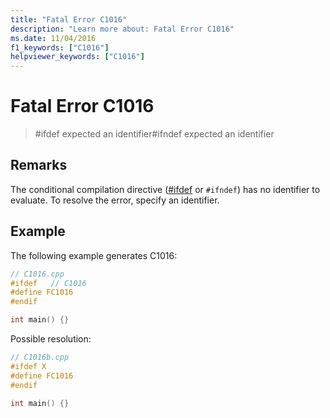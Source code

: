 ```yaml
---
title: "Fatal Error C1016"
description: "Learn more about: Fatal Error C1016"
ms.date: 11/04/2016
f1_keywords: ["C1016"]
helpviewer_keywords: ["C1016"]
---
```

# Fatal Error C1016

> #ifdef expected an identifier#ifndef expected an identifier

## Remarks

The conditional compilation directive ([#ifdef](../../preprocessor/hash-ifdef-and-hash-ifndef-directives-c-cpp.md) or `#ifndef`) has no identifier to evaluate. To resolve the error, specify an identifier.

## Example

The following example generates C1016:

```cpp
// C1016.cpp
#ifdef   // C1016
#define FC1016
#endif

int main() {}
```

Possible resolution:

```cpp
// C1016b.cpp
#ifdef X
#define FC1016
#endif

int main() {}
```
